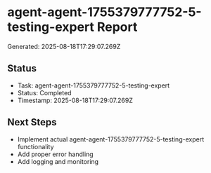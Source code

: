 # agent-agent-1755379777752-5-testing-expert Report

Generated: 2025-08-18T17:29:07.269Z

## Status
- Task: agent-agent-1755379777752-5-testing-expert
- Status: Completed
- Timestamp: 2025-08-18T17:29:07.269Z

## Next Steps
- Implement actual agent-agent-1755379777752-5-testing-expert functionality
- Add proper error handling
- Add logging and monitoring
